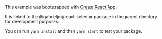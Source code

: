 This example was bootstrapped with [Create React App](https://github.com/facebook/create-react-app).

It is linked to the @gabrieljmj/react-selector package in the parent directory for development purposes.

You can run `yarn install` and then `yarn start` to test your package.
